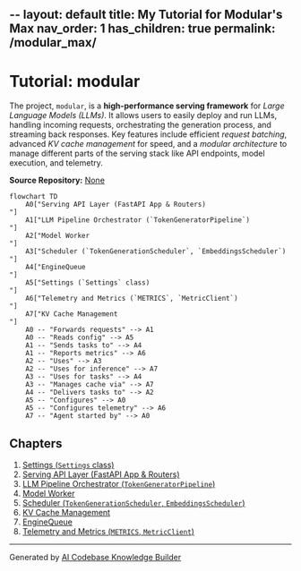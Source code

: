 --
layout: default
title: My Tutorial for Modular's Max 
nav_order: 1
has_children: true
permalink: /modular_max/
---
# Tutorial: modular

The project, `modular`, is a **high-performance serving framework** for *Large Language Models (LLMs)*. It allows users to easily deploy and run LLMs, handling incoming requests, orchestrating the generation process, and streaming back responses. Key features include efficient *request batching*, advanced *KV cache management* for speed, and a *modular architecture* to manage different parts of the serving stack like API endpoints, model execution, and telemetry.


**Source Repository:** [None](None)

```mermaid
flowchart TD
    A0["Serving API Layer (FastAPI App & Routers)
"]
    A1["LLM Pipeline Orchestrator (`TokenGeneratorPipeline`)
"]
    A2["Model Worker
"]
    A3["Scheduler (`TokenGenerationScheduler`, `EmbeddingsScheduler`)
"]
    A4["EngineQueue
"]
    A5["Settings (`Settings` class)
"]
    A6["Telemetry and Metrics (`METRICS`, `MetricClient`)
"]
    A7["KV Cache Management
"]
    A0 -- "Forwards requests" --> A1
    A0 -- "Reads config" --> A5
    A1 -- "Sends tasks to" --> A4
    A1 -- "Reports metrics" --> A6
    A2 -- "Uses" --> A3
    A2 -- "Uses for inference" --> A7
    A3 -- "Uses for tasks" --> A4
    A3 -- "Manages cache via" --> A7
    A4 -- "Delivers tasks to" --> A2
    A5 -- "Configures" --> A0
    A5 -- "Configures telemetry" --> A6
    A7 -- "Agent started by" --> A0
```

## Chapters

1. [Settings (`Settings` class)
](01_settings___settings__class__.md)
2. [Serving API Layer (FastAPI App & Routers)
](02_serving_api_layer__fastapi_app___routers__.md)
3. [LLM Pipeline Orchestrator (`TokenGeneratorPipeline`)
](03_llm_pipeline_orchestrator___tokengeneratorpipeline___.md)
4. [Model Worker
](04_model_worker_.md)
5. [Scheduler (`TokenGenerationScheduler`, `EmbeddingsScheduler`)
](05_scheduler___tokengenerationscheduler____embeddingsscheduler___.md)
6. [KV Cache Management
](06_kv_cache_management_.md)
7. [EngineQueue
](07_enginequeue_.md)
8. [Telemetry and Metrics (`METRICS`, `MetricClient`)
](08_telemetry_and_metrics___metrics____metricclient___.md)


---

Generated by [AI Codebase Knowledge Builder](https://github.com/The-Pocket/Tutorial-Codebase-Knowledge)